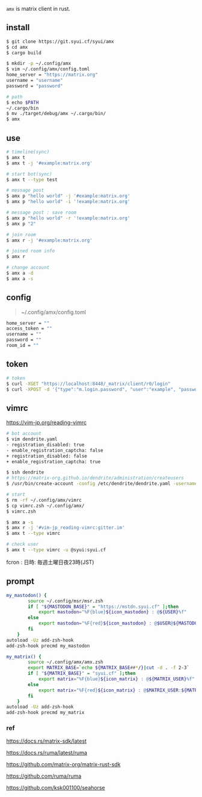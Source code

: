`amx` is matrix client in rust.

## install

```sh
$ git clone https://git.syui.cf/syui/amx
$ cd amx
$ cargo build

$ mkdir -p ~/.config/amx
$ vim ~/.config/amx/config.toml
home_server = "https://matrix.org"
username = "username"
password = "password"

# path
$ echo $PATH
~/.cargo/bin
$ mv ./target/debug/amx ~/.cargo/bin/
$ amx
```

## use

```sh
# timeline(sync)
$ amx t
$ amx t -j '#example:matrix.org'

# start bot(sync)
$ amx t --type test

# message post
$ amx p "hello world" -j '#example:matrix.org'
$ amx p "hello world" -i '!example:matrix.org'

# message post : save room
$ amx p "hello world" -r '!example:matrix.org'
$ amx p "2"

# join room
$ amx r -j '#example:matrix.org'

# joined room info
$ amx r

# change account
$ amx a -d
$ amx a -s
```

## config

> ~/.config/amx/config.toml

```sh
home_server = ""
access_token = ""
username = ""
password = ""
room_id = ""
```

## token

```sh
# token
$ curl -XGET "https://localhost:8448/_matrix/client/r0/login"
$ curl -XPOST -d '{"type":"m.login.password", "user":"example", "password":"wordpass"}' "https://localhost:8448/_matrix/client/r0/login"
```

## vimrc

https://vim-jp.org/reading-vimrc

```sh
# bot account
$ vim dendrite.yaml
- registration_disabled: true
- enable_registration_captcha: false
+ registration_disabled: false
+ enable_registration_captcha: true

$ ssh dendrite
# https://matrix-org.github.io/dendrite/administration/createusers
$ /usr/bin/create-account -config /etc/dendrite/dendrite.yaml -username xxx -password xxx
```

```sh
# start
$ rm -rf ~/.config/amx/vimrc
$ cp vimrc.zsh ~/.config/amx/
$ vimrc.zsh

$ amx a -s
$ amx r -j '#vim-jp_reading-vimrc:gitter.im'
$ amx t --type vimrc

# check user
$ amx t --type vimrc -u @syui:syui.cf
```

fcron : 日時: 毎週土曜日夜23時(JST)

## prompt

```sh
my_mastodon() {
		source ~/.config/msr/msr.zsh
		if [ "${MASTODON_BASE}" = "https://mstdn.syui.cf" ];then
			export mastodon="%F{blue}${icon_mastodon} : @${USER}%f"
		else
			export mastodon="%F{red}${icon_mastodon} : @$USER@${MASTODON_BASE##*/}%f"
		fi
	}
autoload -Uz add-zsh-hook
add-zsh-hook precmd my_mastodon

my_matrix() {
		source ~/.config/amx/amx.zsh
		export MATRIX_BASE=`echo ${MATRIX_BASE##*/}|cut -d . -f 2-3`
		if [ "${MATRIX_BASE}" = "syui.cf" ];then
			export matrix="%F{blue}${icon_matrix} : @${MATRIX_USER}%f"
		else
			export matrix="%F{red}${icon_matrix} : @$MATRIX_USER:${MATRIX_BASE##*/}%f"
		fi
	}
autoload -Uz add-zsh-hook
add-zsh-hook precmd my_matrix
```

### ref

https://docs.rs/matrix-sdk/latest

https://docs.rs/ruma/latest/ruma

https://github.com/matrix-org/matrix-rust-sdk

https://github.com/ruma/ruma

https://github.com/ksk001100/seahorse
